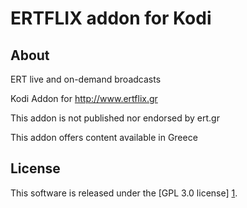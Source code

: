 ERTFLIX addon for Kodi
======================

About
-----
ERT live and on-demand broadcasts

Kodi Addon for http://www.ertflix.gr

This addon is not published nor endorsed by ert.gr

This addon offers content available in Greece

License
-------
This software is released under the [GPL 3.0 license] [1].

[1]: http://www.gnu.org/licenses/gpl-3.0.html